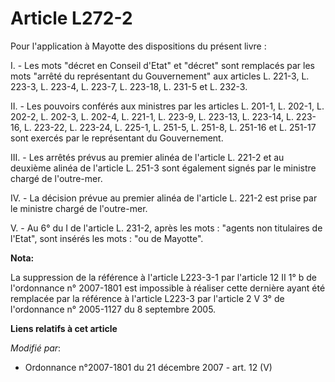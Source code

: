 # Article L272-2

Pour l'application à Mayotte des dispositions du présent livre : 

I. - Les mots "décret en Conseil d'Etat" et "décret" sont remplacés par les mots "arrêté du représentant du Gouvernement" aux
articles L. 221-3, L. 223-3, L. 223-4, L. 223-7, L. 223-18, L. 231-5 et L. 232-3.

II. - Les pouvoirs conférés aux ministres par les articles L. 201-1, L. 202-1, L. 202-2, L. 202-3, L. 202-4, L. 221-1, L.
223-9, L. 223-13, L. 223-14, L. 223-16, L. 223-22, L. 223-24, L. 225-1, L. 251-5, L. 251-8, L. 251-16 et L. 251-17 sont
exercés par le représentant du Gouvernement.

III. - Les arrêtés prévus au premier alinéa de l'article L. 221-2 et au deuxième alinéa de l'article L. 251-3 sont également
signés par le ministre chargé de l'outre-mer. 

IV. - La décision prévue au premier alinéa de l'article L. 221-2 est prise par le ministre chargé de l'outre-mer. 

V. - Au 6° du I de l'article L. 231-2, après les mots : "agents non titulaires de l'Etat", sont insérés les mots : "ou de
Mayotte".

**Nota:**

La suppression de la référence à l'article L223-3-1 par l'article 12 II 1° b de l'ordonnance n° 2007-1801 est impossible à
réaliser cette dernière ayant été remplacée par la référence à l'article L223-3 par l'article 2 V 3° de l'ordonnance n°
2005-1127 du 8 septembre 2005.

**Liens relatifs à cet article**

_Modifié par_:

  - Ordonnance n°2007-1801 du 21 décembre 2007 - art. 12 (V)
